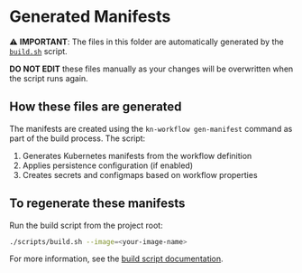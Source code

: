 # Generated Manifests

⚠️ **IMPORTANT**: The files in this folder are automatically generated by the [`build.sh`](../../../scripts/build.sh) script.

**DO NOT EDIT** these files manually as your changes will be overwritten when the script runs again.

## How these files are generated

The manifests are created using the `kn-workflow gen-manifest` command as part of the build process. The script:

1. Generates Kubernetes manifests from the workflow definition
2. Applies persistence configuration (if enabled)
3. Creates secrets and configmaps based on workflow properties

## To regenerate these manifests

Run the build script from the project root:

```bash
./scripts/build.sh --image=<your-image-name>
```

For more information, see the [build script documentation](../../../scripts/README.md). 